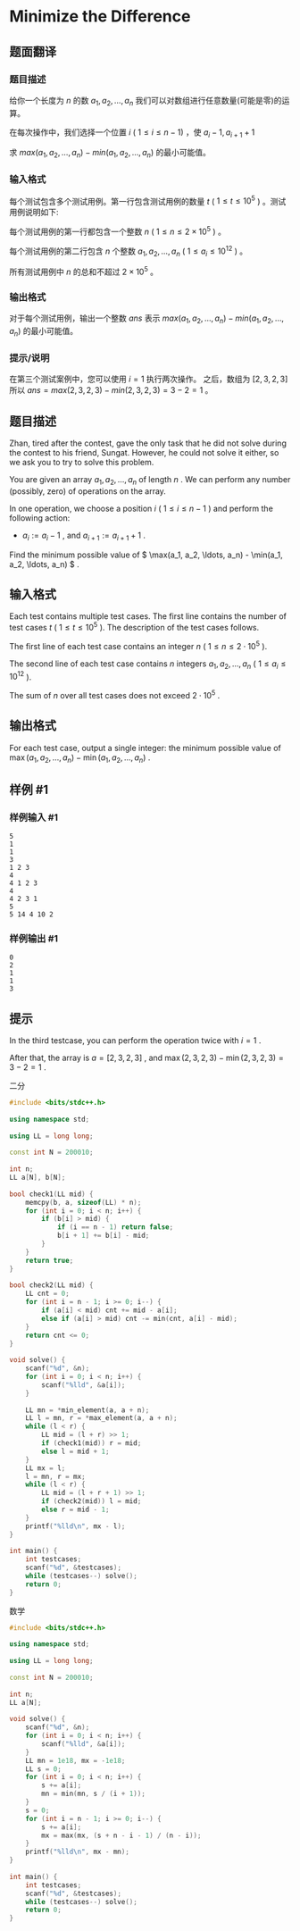 # Minimize the Difference

## 题面翻译

### 题目描述

给你一个长度为 $n$ 的数 $a_1,a_2,…,a_n$ 我们可以对数组进行任意数量(可能是零)的运算。

在每次操作中，我们选择一个位置 $i$ ( $1 \le i \le n−1$) ，使 $a_i-1, a_{i+1}+1$

求 $max(a_1,a_2,…,a_n)−min(a_1,a_2,…,a_n)$ 的最小可能值。

### 输入格式

每个测试包含多个测试用例。第一行包含测试用例的数量 $t$ ( $1 \le t \le 10^5$ ) 。测试用例说明如下:

每个测试用例的第一行都包含一个整数 $n$ ( $1 \le n \le 2 \times 10^{5}$ ) 。

每个测试用例的第二行包含 $n$ 个整数 $a_1,a_2,…,a_n$ ( $1 \le a_i \le 10^{12}$ ) 。

所有测试用例中 $n$
 的总和不超过 $2 \times 10^{5}$ 。
 
###  输出格式

对于每个测试用例，输出一个整数 $ans$ 表示 $max(a_1,a_2,…,a_n)−min(a_1,a_2,…,a_n)$
 的最小可能值。
 
###  提示/说明

在第三个测试案例中，您可以使用 $i=1$
 执行两次操作。
之后，数组为 $[2,3,2,3]$
 所以 $ans=max(2,3,2,3)−min(2,3,2,3)=3−2=1$
 。

## 题目描述

Zhan, tired after the contest, gave the only task that he did not solve during the contest to his friend, Sungat. However, he could not solve it either, so we ask you to try to solve this problem.

You are given an array $a_1, a_2, \ldots, a_n$ of length $n$ . We can perform any number (possibly, zero) of operations on the array.

In one operation, we choose a position $i$ ( $1 \leq i \leq n - 1$ ) and perform the following action:

- $a_i := a_i - 1$ , and $a_{i+1} := a_{i+1} + 1$ .

Find the minimum possible value of $ \max(a_1, a_2, \ldots, a_n) - \min(a_1, a_2, \ldots, a_n) $ .

## 输入格式

Each test contains multiple test cases. The first line contains the number of test cases $t$ ( $1 \le t \le 10^5$ ). The description of the test cases follows.

The first line of each test case contains an integer $n$ ( $1 \leq n \leq 2 \cdot 10^5$ ).

The second line of each test case contains $n$ integers $a_1, a_2, \ldots, a_n$ ( $1 \leq a_i \leq 10^{12}$ ).

The sum of $n$ over all test cases does not exceed $2 \cdot 10^5$ .

## 输出格式

For each test case, output a single integer: the minimum possible value of $\max(a_1, a_2, \ldots, a_n) - \min(a_1, a_2, \ldots, a_n)$ .

## 样例 #1

### 样例输入 #1

```
5
1
1
3
1 2 3
4
4 1 2 3
4
4 2 3 1
5
5 14 4 10 2
```

### 样例输出 #1

```
0
2
1
1
3
```

## 提示

In the third testcase, you can perform the operation twice with $i = 1$ .

After that, the array is $a = [2, 3, 2, 3]$ , and $\max(2, 3, 2, 3) - \min(2, 3, 2, 3) = 3 - 2 = 1$ .


二分
```cpp
#include <bits/stdc++.h>  
  
using namespace std;  
  
using LL = long long;  
  
const int N = 200010;  
  
int n;  
LL a[N], b[N];  
  
bool check1(LL mid) {  
    memcpy(b, a, sizeof(LL) * n);  
    for (int i = 0; i < n; i++) {  
        if (b[i] > mid) {  
            if (i == n - 1) return false;  
            b[i + 1] += b[i] - mid;  
        }  
    }  
    return true;  
}  
  
bool check2(LL mid) {  
    LL cnt = 0;  
    for (int i = n - 1; i >= 0; i--) {  
        if (a[i] < mid) cnt += mid - a[i];  
        else if (a[i] > mid) cnt -= min(cnt, a[i] - mid);  
    }  
    return cnt <= 0;  
}  
  
void solve() {  
    scanf("%d", &n);  
    for (int i = 0; i < n; i++) {  
        scanf("%lld", &a[i]);  
    }  
  
    LL mn = *min_element(a, a + n);  
    LL l = mn, r = *max_element(a, a + n);  
    while (l < r) {  
        LL mid = (l + r) >> 1;  
        if (check1(mid)) r = mid;  
        else l = mid + 1;  
    }  
    LL mx = l;  
    l = mn, r = mx;  
    while (l < r) {  
        LL mid = (l + r + 1) >> 1;  
        if (check2(mid)) l = mid;  
        else r = mid - 1;  
    }  
    printf("%lld\n", mx - l);  
}  
  
int main() {  
    int testcases;  
    scanf("%d", &testcases);  
    while (testcases--) solve();  
    return 0;  
}
```

数学
```cpp
#include <bits/stdc++.h>  
  
using namespace std;  
  
using LL = long long;  
  
const int N = 200010;  
  
int n;  
LL a[N];  
  
void solve() {  
    scanf("%d", &n);  
    for (int i = 0; i < n; i++) {  
        scanf("%lld", &a[i]);  
    }  
    LL mn = 1e18, mx = -1e18;  
    LL s = 0;  
    for (int i = 0; i < n; i++) {  
        s += a[i];  
        mn = min(mn, s / (i + 1));  
    }  
    s = 0;  
    for (int i = n - 1; i >= 0; i--) {  
        s += a[i];  
        mx = max(mx, (s + n - i - 1) / (n - i));  
    }  
    printf("%lld\n", mx - mn);  
}  
  
int main() {  
    int testcases;  
    scanf("%d", &testcases);  
    while (testcases--) solve();  
    return 0;  
}
```